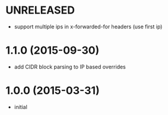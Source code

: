 # UNRELEASED

  * support multiple ips in x-forwarded-for headers (use first ip)

# 1.1.0 (2015-09-30)

  * add CIDR block parsing to IP based overrides

# 1.0.0 (2015-03-31)

  * initial


